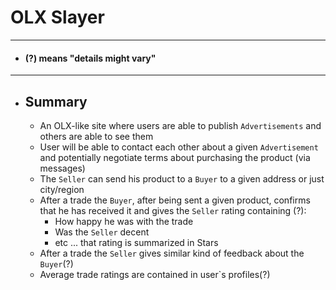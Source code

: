 # OLX Slayer
__________
- #### (?) means "details might vary"
__________
- ## Summary
	- An OLX-like site where users are able to publish `Advertisements` and others are able to see them
	- User will be able to contact each other about a given `Advertisement` and potentially negotiate terms about purchasing the product (via messages)
	- The `Seller` can send his product to a `Buyer` to a given address or just city/region
	- After a trade the `Buyer`, after being sent a given product, confirms that he has received it and gives the `Seller` rating containing (?):
		- How happy he was with the trade
		- Was the `Seller` decent
		- etc ... that rating is summarized in Stars
	- After a trade the `Seller` gives similar kind of feedback about the `Buyer`(?)
	- Average trade ratings are contained in user`s profiles(?)
